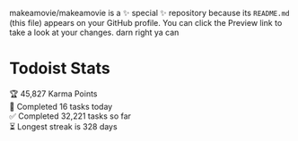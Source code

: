 makeamovie/makeamovie is a ✨ special ✨ repository because its `README.md` (this file) appears on your GitHub profile.
You can click the Preview link to take a look at your changes. darn right ya can

# Todoist Stats

<!-- TODO-IST:START -->
🏆  45,827 Karma Points           
🌸  Completed 16 tasks today           
✅  Completed 32,221 tasks so far           
⏳  Longest streak is 328 days
<!-- TODO-IST:END -->